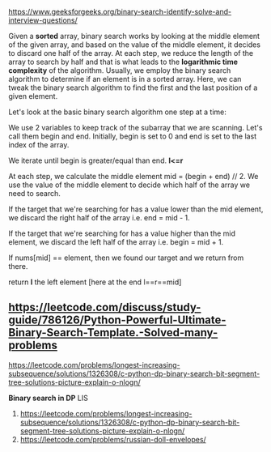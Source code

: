 https://www.geeksforgeeks.org/binary-search-identify-solve-and-interview-questions/

Given a **sorted** array, binary search works by looking at the middle element of the given array, and based on the value of the middle element, it decides to discard one half of the array. At each step, we reduce the length of the array to search by half and that is what leads to the **logarithmic time complexity** of the algorithm. Usually, we employ the binary search algorithm to determine if an element is in a sorted array. Here, we can tweak the binary search algorithm to find the first and the last position of a given element.


Let's look at the basic binary search algorithm one step at a time:


We use 2 variables to keep track of the subarray that we are scanning. Let's call them begin and end. Initially, begin is set to 0 and end is set to the last index of the array.


We iterate until begin is greater/equal than end. **l<=r**


At each step, we calculate the middle element mid = (begin + end) // 2. We use the value of the middle element to decide which half of the array we need to search.


If the target that we're searching for has a value lower than the mid element, we discard the right half of the array i.e. end = mid - 1.


If the target that we're searching for has a value higher than the mid element, we discard the left half of the array i.e. begin = mid + 1.


If nums[mid] == element, then we found our target and we return from there.


return  **l** the left element [here at the end l==r==mid]


## https://leetcode.com/discuss/study-guide/786126/Python-Powerful-Ultimate-Binary-Search-Template.-Solved-many-problems


https://leetcode.com/problems/longest-increasing-subsequence/solutions/1326308/c-python-dp-binary-search-bit-segment-tree-solutions-picture-explain-o-nlogn/


**Binary search in DP** LIS 
1. https://leetcode.com/problems/longest-increasing-subsequence/solutions/1326308/c-python-dp-binary-search-bit-segment-tree-solutions-picture-explain-o-nlogn/
2.  https://leetcode.com/problems/russian-doll-envelopes/

